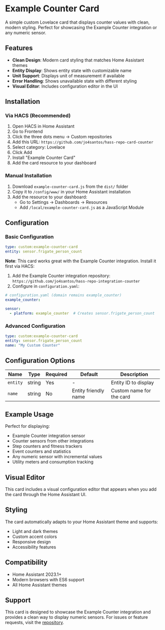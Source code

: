 # Example Counter Card

A simple custom Lovelace card that displays counter values with clean, modern styling. Perfect for showcasing the Example Counter integration or any numeric sensor.

## Features

- **Clean Design**: Modern card styling that matches Home Assistant themes
- **Entity Display**: Shows entity state with customizable name
- **Unit Support**: Displays unit of measurement if available
- **Error Handling**: Shows unavailable state with different styling
- **Visual Editor**: Includes configuration editor in the UI

## Installation

### Via HACS (Recommended)

1. Open HACS in Home Assistant
2. Go to Frontend
3. Click the three dots menu → Custom repositories
4. Add this URL: `https://github.com/jo4santos/hass-repo-card-counter`
5. Select category: Lovelace
6. Click Add
7. Install "Example Counter Card"
8. Add the card resource to your dashboard

### Manual Installation

1. Download `example-counter-card.js` from the `dist/` folder
2. Copy it to `/config/www/` in your Home Assistant installation
3. Add the resource to your dashboard:
   - Go to Settings → Dashboards → Resources
   - Add `/local/example-counter-card.js` as a JavaScript Module

## Configuration

### Basic Configuration

```yaml
type: custom:example-counter-card
entity: sensor.frigate_person_count
```

**Note**: This card works great with the Example Counter integration. Install it first via HACS:

1. Add the Example Counter integration repository: `https://github.com/jo4santos/hass-repo-integration-counter`
2. Configure in `configuration.yaml`:

```yaml
# configuration.yaml (domain remains example_counter)
example_counter:

sensor:
  - platform: example_counter  # Creates sensor.frigate_person_count
```

### Advanced Configuration

```yaml
type: custom:example-counter-card
entity: sensor.frigate_person_count
name: "My Custom Counter"
```

## Configuration Options

| Name | Type | Required | Default | Description |
|------|------|----------|---------|-------------|
| `entity` | string | Yes | - | Entity ID to display |
| `name` | string | No | Entity friendly name | Custom name for the card |

## Example Usage

Perfect for displaying:
- Example Counter integration sensor
- Counter sensors from other integrations
- Step counters and fitness trackers
- Event counters and statistics
- Any numeric sensor with incremental values
- Utility meters and consumption tracking

## Visual Editor

This card includes a visual configuration editor that appears when you add the card through the Home Assistant UI.

## Styling

The card automatically adapts to your Home Assistant theme and supports:
- Light and dark themes
- Custom accent colors
- Responsive design
- Accessibility features

## Compatibility

- Home Assistant 2023.1+
- Modern browsers with ES6 support
- All Home Assistant themes

## Support

This card is designed to showcase the Example Counter integration and provides a clean way to display numeric sensors. For issues or feature requests, visit the [repository](https://github.com/jo4santos/hass-repo).